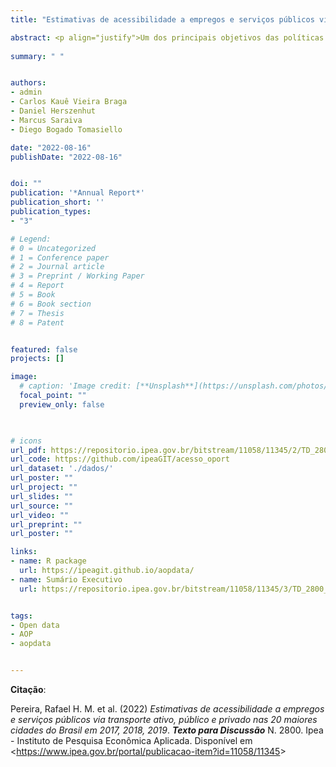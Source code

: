 ```yaml
---
title: "Estimativas de acessibilidade a empregos e serviços públicos via transporte ativo, público e privado nas 20 maiores cidades do Brasil em 2017, 2018, 2019"

abstract: <p align="justify">Um dos principais objetivos das políticas de transporte é melhorar o acesso da população a oportunidades de emprego, serviços públicos e áreas de lazer. Por isso, um número cada vez maior de agências de transporte e de financiamento tem buscado incorporar estudos de acessibilidade nos processos de planejamento e avaliação de suas políticas de transporte e investimentos em infraestrutura. No entanto, a disponibilidade de dados sobre acessibilidade urbana nas cidades brasileiras ainda é muito limitada devido a desafios computacionais e ao acesso limitado a dados de sistemas de transportes e de distribuição de oportunidades. Este Texto para Discussão apresenta a base de dados com estimativas de acessibilidade urbana criada no Projeto Acesso a Oportunidades, bem como descreve os métodos utilizados no seu desenvolvimento. A base consiste numa grade de hexágonos de alta resolução espacial que agrega estimativas de acessibilidade a empregos (de baixa, média e alta qualificação) e serviços públicos, como escolas (nível infantil, fundamental e médio), estabelecimentos de saúde (serviços hospitalares e ambulatoriais de baixa, média e alta complexidade) e centros de referência para assistência social (CRAS). Essas estimativas são calculadas usando vários indicadores de acessibilidade considerando diferentes modos de transporte (caminhada, bicicleta, transporte público e automóvel), diferentes horários do dia (pico e fora-pico) e diferentes grupos populacionais (segundo níveis de renda, raça, sexo e idade). Nesta versão, a base de dados traz essas informações para os anos de 2017, 2018 e 2019, se apoiando em uma única metodologia consistente para as 20 maiores cidades do Brasil. Esta base é publicamente disponibilizada pelo Instituto de Pesquisa Econômica Aplicada (Ipea) pelo site do Projeto Acesso a Oportunidades e por meio do pacote de R aopdata. Espera-se que este trabalho permita que pesquisadores e gestores públicos utilizem estimativas de acessibilidade urbana na realização de pesquisas, planejamento e avaliação de políticas públicas.</p>
  
summary: " "


authors:
- admin
- Carlos Kauê Vieira Braga
- Daniel Herszenhut
- Marcus Saraiva
- Diego Bogado Tomasiello

date: "2022-08-16"
publishDate: "2022-08-16"


doi: ""
publication: '*Annual Report*'
publication_short: ''
publication_types:
- "3"

# Legend: 
# 0 = Uncategorized
# 1 = Conference paper
# 2 = Journal article
# 3 = Preprint / Working Paper
# 4 = Report
# 5 = Book
# 6 = Book section
# 7 = Thesis
# 8 = Patent


featured: false
projects: []

image:
  # caption: 'Image credit: [**Unsplash**](https://unsplash.com/photos/jdD8gXaTZsc)'
  focal_point: ""
  preview_only: false


  
# icons
url_pdf: https://repositorio.ipea.gov.br/bitstream/11058/11345/2/TD_2800_Web.pdf
url_code: https://github.com/ipeaGIT/acesso_oport
url_dataset: './dados/'
url_poster: ""
url_project: ""
url_slides: ""
url_source: ""
url_video: ""
url_preprint: ""
url_poster: ""

links:
- name: R package
  url: https://ipeagit.github.io/aopdata/
- name: Sumário Executivo
  url: https://repositorio.ipea.gov.br/bitstream/11058/11345/3/TD_2800_Sumex.pdf


tags:
- Open data
- AOP
- aopdata


---
```



__Citação__:

Pereira, Rafael H. M. et al. (2022) *Estimativas de acessibilidade a empregos e serviços públicos via transporte ativo, público e privado nas 20 maiores cidades do Brasil em 2017, 2018, 2019*. ***Texto para Discussão*** N. 2800. Ipea - Instituto de Pesquisa Econômica Aplicada. Disponível em <<https://www.ipea.gov.br/portal/publicacao-item?id=11058/11345>>
